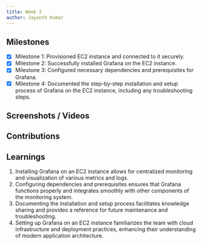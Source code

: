 ```yaml
---
title: Week 2
author: Jayanth Kumar
---
```


## Milestones
- [x] Milestone 1: Provisioned EC2 instance and connected to it securely.
- [x] Milestone 2: Successfully installed Grafana on the EC2 instance.
- [x] Milestone 3: Configured necessary dependencies and prerequisites for Grafana.
- [x] Milestone 4: Documented the step-by-step installation and setup process of Grafana on the EC2 instance, including any troubleshooting steps.

## Screenshots / Videos 

## Contributions

## Learnings
1. Installing Grafana on an EC2 instance allows for centralized monitoring and visualization of various metrics and logs.
2. Configuring dependencies and prerequisites ensures that Grafana functions properly and integrates smoothly with other components of the monitoring system.
3. Documenting the installation and setup process facilitates knowledge sharing and provides a reference for future maintenance and troubleshooting.
4. Setting up Grafana on an EC2 instance familiarizes the team with cloud infrastructure and deployment practices, enhancing their understanding of modern application architecture.